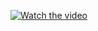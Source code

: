 [![Watch the video](https://img.youtube.com/vi/T-D1KVIuvjA/maxresdefault.jpg)](https://youtu.be/RRDpHw5XtS4)
